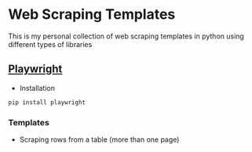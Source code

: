 # Web Scraping Templates 

This is my personal collection of web scraping templates in python using different types of libraries

## [Playwright](https://playwright.dev/)

- Installation
```bash
pip install playwright
```

### Templates
- Scraping rows from a table (more than one page)